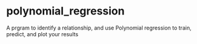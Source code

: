 # polynomial_regression
A prgram to identify a relationship, and use Polynomial regression to train, predict, and plot your results
